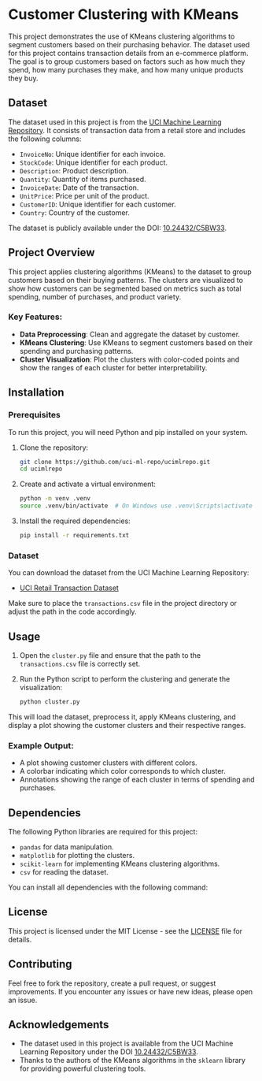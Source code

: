 # Customer Clustering with KMeans

This project demonstrates the use of KMeans clustering algorithms to segment customers based on their purchasing behavior. The dataset used for this project contains transaction details from an e-commerce platform. The goal is to group customers based on factors such as how much they spend, how many purchases they make, and how many unique products they buy.

## Dataset

The dataset used in this project is from the [UCI Machine Learning Repository](https://github.com/uci-ml-repo/ucimlrepo). It consists of transaction data from a retail store and includes the following columns:

- `InvoiceNo`: Unique identifier for each invoice.
- `StockCode`: Unique identifier for each product.
- `Description`: Product description.
- `Quantity`: Quantity of items purchased.
- `InvoiceDate`: Date of the transaction.
- `UnitPrice`: Price per unit of the product.
- `CustomerID`: Unique identifier for each customer.
- `Country`: Country of the customer.

The dataset is publicly available under the DOI: [10.24432/C5BW33](https://doi.org/10.24432/C5BW33).

## Project Overview

This project applies clustering algorithms (KMeans) to the dataset to group customers based on their buying patterns. The clusters are visualized to show how customers can be segmented based on metrics such as total spending, number of purchases, and product variety.

### Key Features:
- **Data Preprocessing**: Clean and aggregate the dataset by customer.
- **KMeans Clustering**: Use KMeans to segment customers based on their spending and purchasing patterns.
- **Cluster Visualization**: Plot the clusters with color-coded points and show the ranges of each cluster for better interpretability.

## Installation

### Prerequisites

To run this project, you will need Python and pip installed on your system.

1. Clone the repository:

    ```bash
    git clone https://github.com/uci-ml-repo/ucimlrepo.git
    cd ucimlrepo
    ```

2. Create and activate a virtual environment:

    ```bash
    python -m venv .venv
    source .venv/bin/activate  # On Windows use .venv\Scripts\activate
    ```

3. Install the required dependencies:

    ```bash
    pip install -r requirements.txt
    ```

### Dataset

You can download the dataset from the UCI Machine Learning Repository:
- [UCI Retail Transaction Dataset](https://doi.org/10.24432/C5BW33)

Make sure to place the `transactions.csv` file in the project directory or adjust the path in the code accordingly.

## Usage

1. Open the `cluster.py` file and ensure that the path to the `transactions.csv` file is correctly set.

2. Run the Python script to perform the clustering and generate the visualization:

    ```bash
    python cluster.py
    ```

This will load the dataset, preprocess it, apply KMeans clustering, and display a plot showing the customer clusters and their respective ranges.

### Example Output:
- A plot showing customer clusters with different colors.
- A colorbar indicating which color corresponds to which cluster.
- Annotations showing the range of each cluster in terms of spending and purchases.

## Dependencies

The following Python libraries are required for this project:

- `pandas` for data manipulation.
- `matplotlib` for plotting the clusters.
- `scikit-learn` for implementing KMeans clustering algorithms.
- `csv` for reading the dataset.

You can install all dependencies with the following command:

## License

This project is licensed under the MIT License - see the [LICENSE](LICENSE) file for details.

## Contributing

Feel free to fork the repository, create a pull request, or suggest improvements. If you encounter any issues or have new ideas, please open an issue.

## Acknowledgements

- The dataset used in this project is available from the UCI Machine Learning Repository under the DOI [10.24432/C5BW33](https://doi.org/10.24432/C5BW33).
- Thanks to the authors of the KMeans algorithms in the `sklearn` library for providing powerful clustering tools.